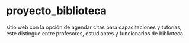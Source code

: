 # proyecto_biblioteca
sitio web con la opción de agendar citas para capacitaciones y tutorías, este distingue entre profesores, estudiantes y funcionarios de biblioteca
